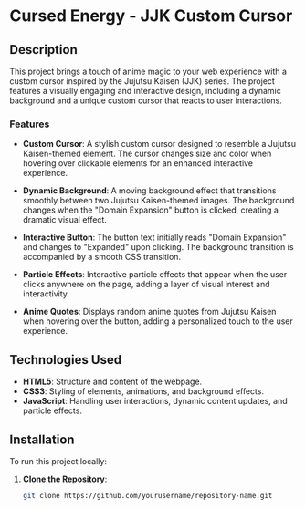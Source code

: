 # **Cursed Energy - JJK Custom Cursor**

## **Description**

This project brings a touch of anime magic to your web experience with a custom cursor inspired by the Jujutsu Kaisen (JJK) series. The project features a visually engaging and interactive design, including a dynamic background and a unique custom cursor that reacts to user interactions.

### **Features**

- **Custom Cursor**: A stylish custom cursor designed to resemble a Jujutsu Kaisen-themed element. The cursor changes size and color when hovering over clickable elements for an enhanced interactive experience.
  
- **Dynamic Background**: A moving background effect that transitions smoothly between two Jujutsu Kaisen-themed images. The background changes when the "Domain Expansion" button is clicked, creating a dramatic visual effect.

- **Interactive Button**: The button text initially reads "Domain Expansion" and changes to "Expanded" upon clicking. The background transition is accompanied by a smooth CSS transition.

- **Particle Effects**: Interactive particle effects that appear when the user clicks anywhere on the page, adding a layer of visual interest and interactivity.

- **Anime Quotes**: Displays random anime quotes from Jujutsu Kaisen when hovering over the button, adding a personalized touch to the user experience.

## **Technologies Used**

- **HTML5**: Structure and content of the webpage.
- **CSS3**: Styling of elements, animations, and background effects.
- **JavaScript**: Handling user interactions, dynamic content updates, and particle effects.

## **Installation**

To run this project locally:

1. **Clone the Repository**:
   ```bash
   git clone https://github.com/yourusername/repository-name.git
